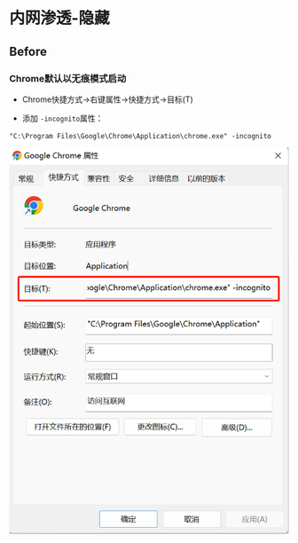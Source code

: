 # 内网渗透-隐藏

## Before

### Chrome默认以无痕模式启动

- Chrome快捷方式→右键属性→快捷方式→目标(T)

- 添加 `-incognito`属性：

```
"C:\Program Files\Google\Chrome\Application\chrome.exe" -incognito
```

![](images/202210081129886.png)

